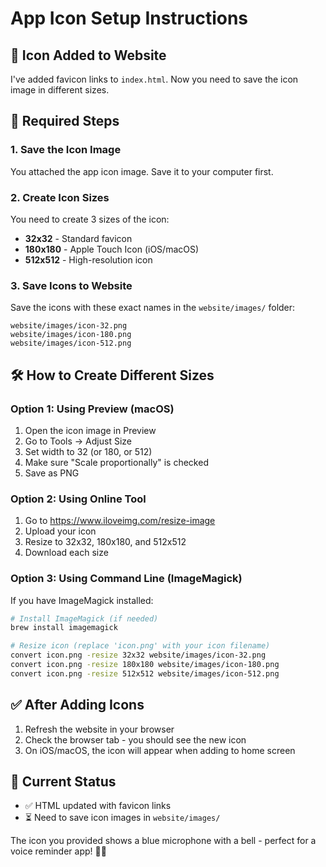# App Icon Setup Instructions

## 📱 Icon Added to Website

I've added favicon links to `index.html`. Now you need to save the icon image in different sizes.

## 🎯 Required Steps

### 1. Save the Icon Image
You attached the app icon image. Save it to your computer first.

### 2. Create Icon Sizes
You need to create 3 sizes of the icon:

- **32x32** - Standard favicon
- **180x180** - Apple Touch Icon (iOS/macOS)
- **512x512** - High-resolution icon

### 3. Save Icons to Website

Save the icons with these exact names in the `website/images/` folder:

```
website/images/icon-32.png
website/images/icon-180.png
website/images/icon-512.png
```

## 🛠️ How to Create Different Sizes

### Option 1: Using Preview (macOS)
1. Open the icon image in Preview
2. Go to Tools → Adjust Size
3. Set width to 32 (or 180, or 512)
4. Make sure "Scale proportionally" is checked
5. Save as PNG

### Option 2: Using Online Tool
1. Go to https://www.iloveimg.com/resize-image
2. Upload your icon
3. Resize to 32x32, 180x180, and 512x512
4. Download each size

### Option 3: Using Command Line (ImageMagick)
If you have ImageMagick installed:

```bash
# Install ImageMagick (if needed)
brew install imagemagick

# Resize icon (replace 'icon.png' with your icon filename)
convert icon.png -resize 32x32 website/images/icon-32.png
convert icon.png -resize 180x180 website/images/icon-180.png
convert icon.png -resize 512x512 website/images/icon-512.png
```

## ✅ After Adding Icons

1. Refresh the website in your browser
2. Check the browser tab - you should see the new icon
3. On iOS/macOS, the icon will appear when adding to home screen

## 📝 Current Status

- ✅ HTML updated with favicon links
- ⏳ Need to save icon images in `website/images/`

The icon you provided shows a blue microphone with a bell - perfect for a voice reminder app! 🎤🔔

